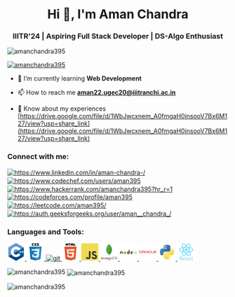 <h1 align="center">Hi 👋, I'm Aman Chandra</h1>
<h3 align="center">IIITR'24 | Aspiring Full Stack Developer | DS-Algo Enthusiast</h3>

<p align="left"> <img src="https://komarev.com/ghpvc/?username=amanchandra395&label=Profile%20views&color=0e75b6&style=flat" alt="amanchandra395" /> </p>

<p align="left"> <a href="https://github.com/ryo-ma/github-profile-trophy"><img src="https://github-profile-trophy.vercel.app/?username=amanchandra395" alt="amanchandra395" /></a> </p>

- 🌱 I’m currently learning **Web Development**

- 📫 How to reach me **aman22.ugec20@iiitranchi.ac.in**

- 📄 Know about my experiences [https://drive.google.com/file/d/1WbJwcxnem_A0fmgaH0insooV7Bx6M127/view?usp=share_link](https://drive.google.com/file/d/1WbJwcxnem_A0fmgaH0insooV7Bx6M127/view?usp=share_link)

<h3 align="left">Connect with me:</h3>
<p align="left">
<a href="https://linkedin.com/in/https://www.linkedin.com/in/aman-chandra-/" target="blank"><img align="center" src="https://raw.githubusercontent.com/rahuldkjain/github-profile-readme-generator/master/src/images/icons/Social/linked-in-alt.svg" alt="https://www.linkedin.com/in/aman-chandra-/" height="30" width="40" /></a>
<a href="https://www.codechef.com/users/https://www.codechef.com/users/aman395" target="blank"><img align="center" src="https://cdn.jsdelivr.net/npm/simple-icons@3.1.0/icons/codechef.svg" alt="https://www.codechef.com/users/aman395" height="30" width="40" /></a>
<a href="https://www.hackerrank.com/https://www.hackerrank.com/amanchandra395?hr_r=1" target="blank"><img align="center" src="https://raw.githubusercontent.com/rahuldkjain/github-profile-readme-generator/master/src/images/icons/Social/hackerrank.svg" alt="https://www.hackerrank.com/amanchandra395?hr_r=1" height="30" width="40" /></a>
<a href="https://codeforces.com/profile/https://codeforces.com/profile/aman395" target="blank"><img align="center" src="https://raw.githubusercontent.com/rahuldkjain/github-profile-readme-generator/master/src/images/icons/Social/codeforces.svg" alt="https://codeforces.com/profile/aman395" height="30" width="40" /></a>
<a href="https://www.leetcode.com/https://leetcode.com/aman395/" target="blank"><img align="center" src="https://raw.githubusercontent.com/rahuldkjain/github-profile-readme-generator/master/src/images/icons/Social/leet-code.svg" alt="https://leetcode.com/aman395/" height="30" width="40" /></a>
<a href="https://auth.geeksforgeeks.org/user/https://auth.geeksforgeeks.org/user/aman__chandra_/" target="blank"><img align="center" src="https://raw.githubusercontent.com/rahuldkjain/github-profile-readme-generator/master/src/images/icons/Social/geeks-for-geeks.svg" alt="https://auth.geeksforgeeks.org/user/aman__chandra_/" height="30" width="40" /></a>
</p>

<h3 align="left">Languages and Tools:</h3>
<p align="left"> <a href="https://www.w3schools.com/cpp/" target="_blank" rel="noreferrer"> <img src="https://raw.githubusercontent.com/devicons/devicon/master/icons/cplusplus/cplusplus-original.svg" alt="cplusplus" width="40" height="40"/> </a> <a href="https://www.w3schools.com/css/" target="_blank" rel="noreferrer"> <img src="https://raw.githubusercontent.com/devicons/devicon/master/icons/css3/css3-original-wordmark.svg" alt="css3" width="40" height="40"/> </a> <a href="https://git-scm.com/" target="_blank" rel="noreferrer"> <img src="https://www.vectorlogo.zone/logos/git-scm/git-scm-icon.svg" alt="git" width="40" height="40"/> </a> <a href="https://www.w3.org/html/" target="_blank" rel="noreferrer"> <img src="https://raw.githubusercontent.com/devicons/devicon/master/icons/html5/html5-original-wordmark.svg" alt="html5" width="40" height="40"/> </a> <a href="https://developer.mozilla.org/en-US/docs/Web/JavaScript" target="_blank" rel="noreferrer"> <img src="https://raw.githubusercontent.com/devicons/devicon/master/icons/javascript/javascript-original.svg" alt="javascript" width="40" height="40"/> </a> <a href="https://www.mongodb.com/" target="_blank" rel="noreferrer"> <img src="https://raw.githubusercontent.com/devicons/devicon/master/icons/mongodb/mongodb-original-wordmark.svg" alt="mongodb" width="40" height="40"/> </a> <a href="https://nodejs.org" target="_blank" rel="noreferrer"> <img src="https://raw.githubusercontent.com/devicons/devicon/master/icons/nodejs/nodejs-original-wordmark.svg" alt="nodejs" width="40" height="40"/> </a> <a href="https://www.oracle.com/" target="_blank" rel="noreferrer"> <img src="https://raw.githubusercontent.com/devicons/devicon/master/icons/oracle/oracle-original.svg" alt="oracle" width="40" height="40"/> </a> <a href="https://www.python.org" target="_blank" rel="noreferrer"> <img src="https://raw.githubusercontent.com/devicons/devicon/master/icons/python/python-original.svg" alt="python" width="40" height="40"/> </a> <a href="https://reactjs.org/" target="_blank" rel="noreferrer"> <img src="https://raw.githubusercontent.com/devicons/devicon/master/icons/react/react-original-wordmark.svg" alt="react" width="40" height="40"/> </a> </p>

<p><img align="left" src="https://github-readme-stats.vercel.app/api/top-langs?username=amanchandra395&show_icons=true&locale=en&layout=compact" alt="amanchandra395" /></p>

<p>&nbsp;<img align="center" src="https://github-readme-stats.vercel.app/api?username=amanchandra395&show_icons=true&locale=en" alt="amanchandra395" /></p>

<p><img align="center" src="https://github-readme-streak-stats.herokuapp.com/?user=amanchandra395&" alt="amanchandra395" /></p>
